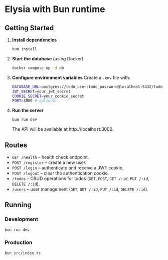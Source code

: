 # Elysia with Bun runtime

## Getting Started
1. **Install dependencies**
   ```bash
   bun install
   ```
2. **Start the database** (using Docker)
   ```bash
   docker compose up -d db
   ```
3. **Configure environment variables**
   Create a `.env` file with:
   ```bash
   DATABASE_URL=postgres://todo_user:todo_password@localhost:5432/todo_db
   JWT_SECRET=your_jwt_secret
   COOKIE_SECRET=your_cookie_secret
   PORT=3000 # optional
   ```
4. **Run the server**
   ```bash
   bun run dev
   ```
   The API will be available at http://localhost:3000.

## Routes
- `GET /health` – health check endpoint.
- `POST /register` – create a new user.
- `POST /login` – authenticate and receive a JWT cookie.
- `POST /logout` – clear the authentication cookie.
- `/todos` – CRUD operations for todos (`GET`, `POST`, `GET /:id`, `PUT /:id`, `DELETE /:id`).
- `/users` – user management (`GET`, `GET /:id`, `PUT /:id`, `DELETE /:id`).

## Running
### Development
```bash
bun run dev
```

### Production
```bash
bun src/index.ts
```

